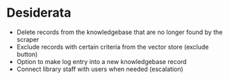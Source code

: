 # Desiderata

- Delete records from the knowledgebase that are no longer found by the scraper
- Exclude records with certain criteria from the vector store (exclude button)
- Option to make log entry into a new knowledgebase record
- Connect library staff with users when needed (escalation)